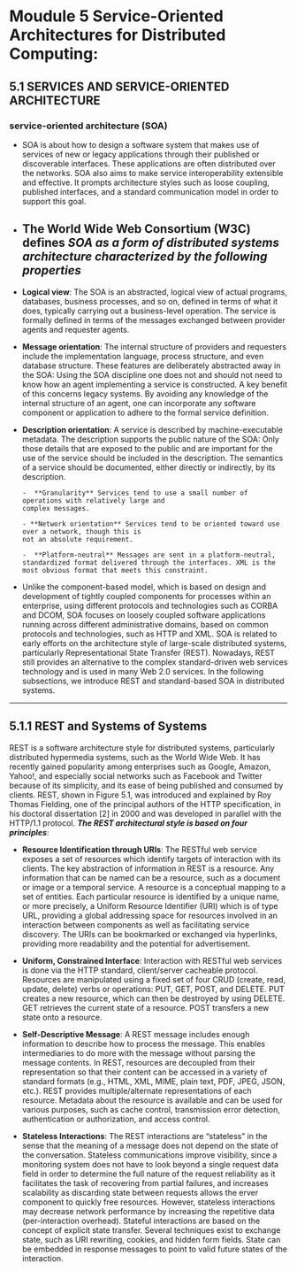 # Moudule 5 Service-Oriented Architectures for Distributed Computing:

## 5.1 SERVICES AND SERVICE-ORIENTED ARCHITECTURE

### service-oriented architecture (SOA)

- SOA is about how to design a software system that makes use of services of new or legacy applications through their published or discoverable interfaces. These applications are often distributed over the networks. SOA also aims to make service interoperability extensible and effective. It prompts architecture styles such as loose coupling, published interfaces, and a standard communication model in order to support this goal.

- ## The World Wide Web Consortium (W3C) defines **_SOA as a form of distributed systems architecture characterized by the following properties_**

- **Logical view**: The SOA is an abstracted, logical view of actual programs, databases, business
  processes, and so on, defined in terms of what it does, typically carrying out a business-level
  operation. The service is formally defined in terms of the messages exchanged between provider
  agents and requester agents.

- **Message orientation**: The internal structure of providers and requesters include the
  implementation language, process structure, and even database structure. These features are
  deliberately abstracted away in the SOA: Using the SOA discipline one does not and should not
  need to know how an agent implementing a service is constructed. A key benefit of this
  concerns legacy systems. By avoiding any knowledge of the internal structure of an agent, one
  can incorporate any software component or application to adhere to the formal service definition.

- **Description orientation**: A service is described by machine-executable metadata. The
  description supports the public nature of the SOA: Only those details that are exposed to
  the public and are important for the use of the service should be included in the description.
  The semantics of a service should be documented, either directly or indirectly, by its description.

      -  **Granularity** Services tend to use a small number of operations with relatively large and
      complex messages.

      - **Network orientation** Services tend to be oriented toward use over a network, though this is
      not an absolute requirement.

      -  **Platform-neutral** Messages are sent in a platform-neutral, standardized format delivered through the interfaces. XML is the most obvious format that meets this constraint.

- Unlike the component-based model, which is based on design and development of tightly
  coupled components for processes within an enterprise, using different protocols and technologies
  such as CORBA and DCOM, SOA focuses on loosely coupled software applications running across
  different administrative domains, based on common protocols and technologies, such as HTTP and
  XML. SOA is related to early efforts on the architecture style of large-scale distributed systems, particularly Representational State Transfer (REST). Nowadays, REST still provides an alternative to the complex standard-driven web services technology and is used in many Web 2.0 services. In the following subsections, we introduce REST and standard-based SOA in distributed systems.

---

## 5.1.1 REST and Systems of Systems

REST is a software architecture style for distributed systems, particularly distributed hypermedia
systems, such as the World Wide Web. It has recently gained popularity among enterprises such as
Google, Amazon, Yahoo!, and especially social networks such as Facebook and Twitter because of
its simplicity, and its ease of being published and consumed by clients. REST, shown in Figure 5.1,
was introduced and explained by Roy Thomas Fielding, one of the principal authors of the HTTP
specification, in his doctoral dissertation [2] in 2000 and was developed in parallel with the
HTTP/1.1 protocol. **_The REST architectural style is based on four principles_**:

- **Resource Identification through URIs**: The RESTful web service exposes a set of resources
  which identify targets of interaction with its clients. The key abstraction of information in REST is a resource. Any information that can be named can be a resource, such as a document or
  image or a temporal service. A resource is a conceptual mapping to a set of entities. Each
  particular resource is identified by a unique name, or more precisely, a Uniform Resource
  Identifier (URI) which is of type URL, providing a global addressing space for resources
  involved in an interaction between components as well as facilitating service discovery. The
  URIs can be bookmarked or exchanged via hyperlinks, providing more readability and the
  potential for advertisement.
- **Uniform, Constrained Interface**: Interaction with RESTful web services is done via the HTTP
  standard, client/server cacheable protocol. Resources are manipulated using a fixed set of four
  CRUD (create, read, update, delete) verbs or operations: PUT, GET, POST, and DELETE. PUT
  creates a new resource, which can then be destroyed by using DELETE. GET retrieves the
  current state of a resource. POST transfers a new state onto a resource.

- **Self-Descriptive Message**: A REST message includes enough information to describe how to
  process the message. This enables intermediaries to do more with the message without parsing
  the message contents. In REST, resources are decoupled from their representation so that their
  content can be accessed in a variety of standard formats (e.g., HTML, XML, MIME, plain text,
  PDF, JPEG, JSON, etc.). REST provides multiple/alternate representations of each resource.
  Metadata about the resource is available and can be used for various purposes, such as cache
  control, transmission error detection, authentication or authorization, and access control.

- **Stateless Interactions**: The REST interactions are “stateless” in the sense that the meaning of a message does not depend on the state of the conversation. Stateless communications improve visibility, since a monitoring system does not have to look beyond a single request data field in order to determine the full nature of the request reliability as it facilitates the task of recovering from partial failures, and increases scalability as discarding state between requests allows the erver component to quickly free resources. However, stateless interactions may decrease network performance by increasing the repetitive data (per-interaction overhead). Stateful interactions are based on the concept of explicit state transfer. Several techniques exist to exchange state, such as URI rewriting, cookies, and hidden form fields. State can be embedded in response messages to point to valid future states of the interaction.
